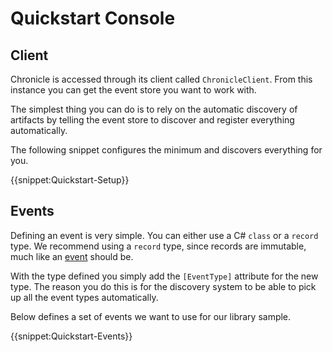 # Quickstart Console

## Client

Chronicle is accessed through its client called `ChronicleClient`.
From this instance you can get the event store you want to work with.

The simplest thing you can do is to rely on the automatic discovery of artifacts by telling
the event store to discover and register everything automatically.

The following snippet configures the minimum and discovers everything for you.

{{snippet:Quickstart-Setup}}

## Events

Defining an event is very simple. You can either use a C# `class` or a `record` type.
We recommend using a `record` type, since records are immutable, much like an [event](../../concepts/event.md)
should be.

With the type defined you simply add the `[EventType]` attribute for the new type.
The reason you do this is for the discovery system to be able to pick up all the event types
automatically.

Below defines a set of events we want to use for our library sample.

{{snippet:Quickstart-Events}}
